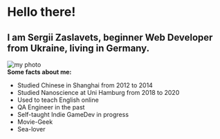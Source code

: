 # Hello there! 
## I am Sergii Zaslavets, beginner Web Developer from Ukraine, living in Germany. 
![my photo](https://i.ibb.co/n7Xr2Zn/sea.jpg)  
**Some facts about me:**  
- Studied Chinese in Shanghai from 2012 to 2014
- Studied Nanoscience at Uni Hamburg from 2018 to 2020
- Used to teach English online
- QA Engineer in the past
- Self-taught Indie GameDev in progress
- Movie-Geek
- Sea-lover
